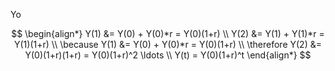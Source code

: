 Yo

$$
\begin{align*}
Y(1) &= Y(0) + Y(0)*r = Y(0)(1+r) \\
Y(2) &= Y(1) + Y(1)*r = Y(1)(1+r) \\
\because Y(1) &= Y(0) + Y(0)*r = Y(0)(1+r) \\
\therefore Y(2) &= Y(0)(1+r)(1+r) = Y(0)(1+r)^2
\ldots \\
Y(t) = Y(0)(1+r)^t
\end{align*}
$$